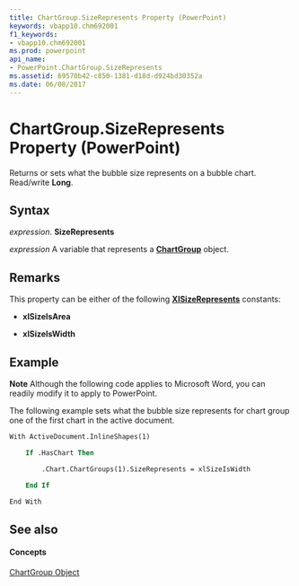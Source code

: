 ```yaml
---
title: ChartGroup.SizeRepresents Property (PowerPoint)
keywords: vbapp10.chm692001
f1_keywords:
- vbapp10.chm692001
ms.prod: powerpoint
api_name:
- PowerPoint.ChartGroup.SizeRepresents
ms.assetid: 69570b42-c850-1381-d18d-d924bd30352a
ms.date: 06/08/2017
---
```



# ChartGroup.SizeRepresents Property (PowerPoint)

Returns or sets what the bubble size represents on a bubble chart. Read/write  **Long**.


## Syntax

 _expression_. **SizeRepresents**

 _expression_ A variable that represents a **[ChartGroup](PowerPoint.ChartGroup.md)** object.


## Remarks

This property can be either of the following  **[XlSizeRepresents](PowerPoint.XlSizeRepresents.md)** constants:


-  **xlSizeIsArea**
    
-  **xlSizeIsWidth**
    



## Example




 **Note**  Although the following code applies to Microsoft Word, you can readily modify it to apply to PowerPoint.

The following example sets what the bubble size represents for chart group one of the first chart in the active document.




```vb
With ActiveDocument.InlineShapes(1)

    If .HasChart Then

        .Chart.ChartGroups(1).SizeRepresents = xlSizeIsWidth

    End If

End With
```


## See also


#### Concepts


[ChartGroup Object](PowerPoint.ChartGroup.md)

